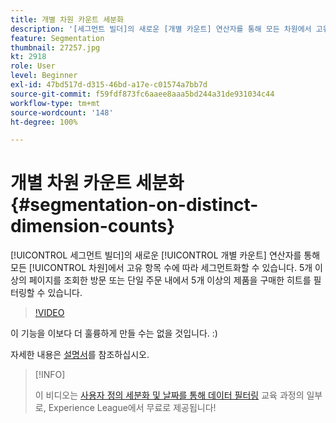 ```yaml
---
title: 개별 차원 카운트 세분화
description: '[세그먼트 빌더]의 새로운 [개별 카운트] 연산자를 통해 모든 차원에서 고유 항목 수에 따라 세그먼트화할 수 있습니다. 5개 이상의 페이지를 조회한 방문 또는 단일 주문 내에서 5개 이상의 제품을 구매한 히트를 필터링할 수 있습니다.'
feature: Segmentation
thumbnail: 27257.jpg
kt: 2918
role: User
level: Beginner
exl-id: 47bd517d-d315-46bd-a17e-c01574a7bb7d
source-git-commit: f59fdf873fc6aaee8aaa5bd244a31de931034c44
workflow-type: tm+mt
source-wordcount: '148'
ht-degree: 100%

---
```


# 개별 차원 카운트 세분화 {#segmentation-on-distinct-dimension-counts}

[!UICONTROL 세그먼트 빌더]의 새로운 [!UICONTROL 개별 카운트] 연산자를 통해 모든 [!UICONTROL 차원]에서 고유 항목 수에 따라 세그먼트화할 수 있습니다. 5개 이상의 페이지를 조회한 방문 또는 단일 주문 내에서 5개 이상의 제품을 구매한 히트를 필터링할 수 있습니다.

>[!VIDEO](https://video.tv.adobe.com/v/27257/?quality=9)

이 기능을 이보다 더 훌륭하게 만들 수는 없을 것입니다. :)

자세한 내용은 [설명서](https://experienceleague.adobe.com/docs/analytics/components/segmentation/segment-reference/seg-operators.html?lang=ko)를 참조하십시오.

>[!INFO]
>
> 이 비디오는 [사용자 정의 세분화 및 날짜를 통해 데이터 필터링](https://experienceleague.adobe.com/?recommended=Analytics-U-1-2021.1.filterdata) 교육 과정의 일부로, Experience League에서 무료로 제공됩니다!
